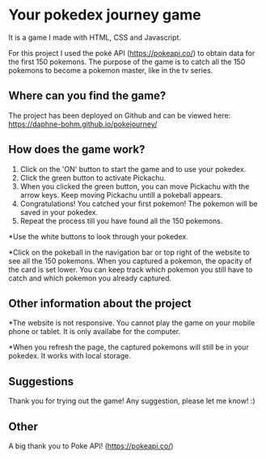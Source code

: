 # Your pokedex journey game

It is a game I made with HTML, CSS and Javascript.

For this project I used the poké API (https://pokeapi.co/) to obtain data for the first 150 pokemons. The purpose of the game is to catch all the 150 pokemons to become a pokemon master, like in the tv series.

## Where can you find the game?

The project has been deployed on Github and can be viewed here: https://daphne-bohm.github.io/pokejourney/

## How does the game work?

1. Click on the 'ON' button to start the game and to use your pokedex.
2. Click the green button to activate Pickachu.
3. When you clicked the green button, you can move Pickachu with the arrow keys. Keep moving Pickachu untill a pokeball appears. 
4. Congratulations! You catched your first pokemon! The pokemon will be saved in your pokedex.
5. Repeat the process till you have found all the 150 pokemons.

*Use the white buttons to look through your pokedex.

*Click on the pokeball in the navigation bar or top right of the website to see all the 150 pokemons. When you captured a pokemon, the opacity of the card is set lower. You can keep track which pokemon you still have to catch and which pokemon you already captured.

## Other information about the project

*The website is not responsive. You cannot play the game on your mobile phone or tablet. It is only availabe for the computer.

*When you refresh the page, the captured pokemons will still be in your pokedex. It works with local storage.

## Suggestions

Thank you for trying out the game! Any suggestion, please let me know! :)

## Other

A big thank you to Poke API! (https://pokeapi.co/)
